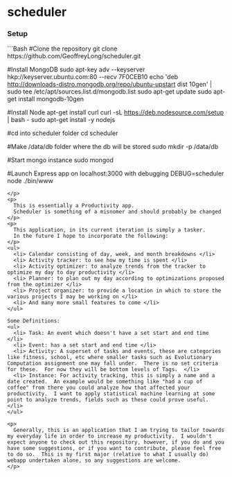 scheduler
=========
<p>
  <h3> Setup </h3>
```Bash
#Clone the repository
git clone https://github.com/GeoffreyLong/scheduler.git

#Install MongoDB
sudo apt-key adv --keyserver hkp://keyserver.ubuntu.com:80 --recv 7F0CEB10
echo 'deb http://downloads-distro.mongodb.org/repo/ubuntu-upstart dist 10gen' | sudo tee /etc/apt/sources.list.d/mongodb.list
sudo apt-get update
sudo apt-get install mongodb-10gen

#Install Node
apt-get install curl
curl -sL https://deb.nodesource.com/setup | bash -
sudo apt-get install -y nodejs

#cd into scheduler folder
cd scheduler

#Make /data/db folder where the db will be stored
sudo mkdir -p /data/db

#Start mongo instance
sudo mongod

#Launch Express app on localhost:3000 with debugging
DEBUG=scheduler node ./bin/www
```
</p>
<p> 
  This is essentially a Productivity app.
  Scheduler is something of a misnomer and should probably be changed 
</p>
<p>
  This application, in its current iteration is simply a tasker.
  In the future I hope to incorporate the following:
</p>
<ul>
  <li> Calendar consisting of day, week, and month breakdowns </li>
  <li> Activity tracker: to see how my time is spent </li>
  <li> Activity optimizer: to analyze trends from the tracker to optimize my day to day productivity </li>
  <li> Planner: to plan out my day according to optimizations proposed from the optimizer </li>
  <li> Project organizer: to provide a location in which to store the various projects I may be working on </li>
  <li> And many more small features to come </li>
</ul>

Some Definitions:
<ul>
  <li> Task: An event which doesn't have a set start and end time </li>
  <li> Event: has a set start and end time </li>
  <li> Activity: A superset of tasks and events, these are categories like fitness, school, etc where smaller tasks such as Evolutionary Computation assignment one may fall under.  There is no set criteria for these.  For now they will be bottom levels of Tags.  </li>
  <li> Instance: For activity tracking, this is simply a name and a date created.  An example would be something like "had a cup of coffee" from there you could analyze how that affected your productivity.  I want to apply statistical machine learning at some point to analyze trends, fields such as these could prove useful. </li>
</ul>

<p>
  Generally, this is an application that I am trying to tailor towards my everyday life in order to increase my productivity.  I wouldn't expect anyone to check out this repository, however, if you do and you have some suggestions, or if you want to contribute, please feel free to do so.  This is my first major (relative to what I usually do) webapp undertaken alone, so any suggestions are welcome.
</p>
